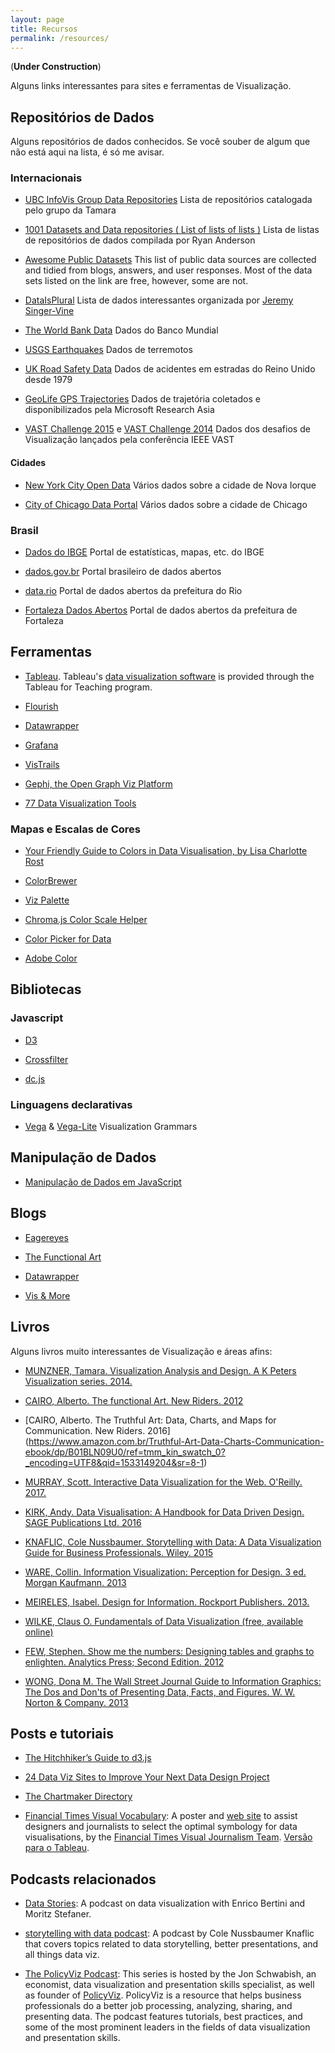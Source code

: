 ```yaml
---
layout: page
title: Recursos
permalink: /resources/
---
```


(**Under Construction**)

Alguns links interessantes para sites e ferramentas de Visualização.

## Repositórios de Dados

Alguns repositórios de dados conhecidos. Se você souber de algum que não está aqui na lista, é só me avisar.

### Internacionais

* [UBC InfoVis Group Data Repositories](http://www.cs.ubc.ca/group/infovis/resources.shtml#data-repos) Lista de repositórios catalogada pelo grupo da Tamara

* [1001 Datasets and Data repositories ( List of lists of lists )](https://dreamtolearn.com/ryan/1001_datasets) Lista de listas de repositórios de dados compilada por Ryan Anderson

* [Awesome Public Datasets](https://github.com/caesar0301/awesome-public-datasets) This list of public data sources are collected and tidied from blogs, answers, and user responses. Most of the data sets listed on the link are free, however, some are not.

* [DataIsPlural](http://tinyletter.com/data-is-plural/archive) Lista de dados interessantes organizada por [Jeremy Singer-Vine](https://twitter.com/jsvine)

* [The World Bank Data](http://data.worldbank.org/) Dados do Banco Mundial

* [USGS Earthquakes](http://earthquake.usgs.gov/data/) Dados de terremotos

* [UK Road Safety Data](https://data.gov.uk/dataset/road-accidents-safety-data) Dados de acidentes em estradas do Reino Unido desde 1979

* [GeoLife GPS Trajectories](http://research.microsoft.com/en-us/downloads/b16d359d-d164-469e-9fd4-daa38f2b2e13/) Dados de trajetória coletados e disponibilizados pela Microsoft Research Asia

* [VAST Challenge 2015](http://vacommunity.org/VAST+Challenge+2015) e [VAST Challenge 2014](http://www.vacommunity.org/VAST+Challenge+2014) Dados dos desafios de Visualização lançados pela conferência IEEE VAST

#### Cidades

* [New York City Open Data](https://nycopendata.socrata.com/) Vários dados sobre a cidade de Nova Iorque

* [City of Chicago Data Portal](https://data.cityofchicago.org/) Vários dados sobre a cidade de Chicago


### Brasil

* [Dados do IBGE](http://downloads.ibge.gov.br/) Portal de estatísticas, mapas, etc. do IBGE

* [dados.gov.br](http://dados.gov.br/) Portal brasileiro de dados abertos

* [data.rio](http://data.rio/) Portal de dados abertos da prefeitura do Rio

* [Fortaleza Dados Abertos](http://dados.fortaleza.ce.gov.br/portal/) Portal de dados abertos da prefeitura de Fortaleza


## Ferramentas

* [Tableau](http://www.tableau.com/data-visualization-software). Tableau's [data visualization software](http://www.tableau.com/data-visualization-software) is provided through the Tableau for Teaching program.

* [Flourish](https://flourish.studio/)

* [Datawrapper](https://www.datawrapper.de/)  

* [Grafana](https://grafana.com/)

* [VisTrails](http://vistrails.org)

* [Gephi, the Open Graph Viz Platform](https://gephi.org/)

* [77 Data Visualization Tools](https://dreamtolearn.com/node/1TBRG989LJDJ7ZPIXQOHCJ2TH/BLL2EGC85ZWP05JYL1WTUK49J)


### Mapas e Escalas de Cores

* [Your Friendly Guide to Colors in Data Visualisation, by Lisa Charlotte Rost](http://lisacharlotterost.github.io/2016/04/22/Colors-for-DataVis/)

* [ColorBrewer](http://colorbrewer2.org/)

* [Viz Palette](http://projects.susielu.com/viz-palette)

* [Chroma.js Color Scale Helper](http://gka.github.io/palettes/)

* [Color Picker for Data](http://tristen.ca/hcl-picker/#/hlc/6/1.05/CAF270/453B52)

* [Adobe Color](https://color.adobe.com/)

## Bibliotecas

### Javascript

* [D3](https://d3js.org/)

* [Crossfilter](http://crossfilter.github.io/crossfilter/)

* [dc.js](https://dc-js.github.io/dc.js/)

### Linguagens declarativas

* [Vega](https://vega.github.io/vega) & [Vega-Lite](https://vega.github.io/vega-lite) Visualization Grammars


## Manipulação de Dados

* [Manipulação de Dados em JavaScript](http://learnjsdata.com/)


## Blogs

* [Eagereyes](https://eagereyes.org/)

* [The Functional Art](http://www.thefunctionalart.com/)

* [Datawrapper](https://blog.datawrapper.de/)

* [Vis & More](https://tamaramunzner.wordpress.com/)

## Livros ##
Alguns livros muito interessantes de Visualização e áreas afins:

* [MUNZNER, Tamara. Visualization Analysis and Design. A K Peters Visualization series. 2014.](https://www.amazon.com.br/Visualization-Analysis-Design-AK-Peters-ebook/dp/B00OGLE3XE/ref=sr_1_5?ie=UTF8&qid=1458475824&sr=8-5&keywords=munzner)

* [CAIRO, Alberto. The functional Art. New Riders. 2012](https://www.amazon.com.br/Functional-Art-introduction-information-visualization-ebook/dp/B0091SXDOM/ref=sr_1_1?ie=UTF8&qid=1461176116&sr=8-1&keywords=the+functional+art)

* [CAIRO, Alberto. The Truthful Art: Data, Charts, and Maps for Communication. New Riders. 2016] (https://www.amazon.com.br/Truthful-Art-Data-Charts-Communication-ebook/dp/B01BLN09U0/ref=tmm_kin_swatch_0?_encoding=UTF8&qid=1533149204&sr=8-1)

* [MURRAY, Scott. Interactive Data Visualization for the Web. O'Reilly. 2017.](https://www.amazon.com.br/Interactive-Data-Visualization-Web-Introduction-ebook/dp/B074JKZ9Z3/ref=sr_1_1?ie=UTF8&qid=1507125941&sr=8-1&keywords=interactive+data+visualization+for+the+web)

* [KIRK, Andy. Data Visualisation: A Handbook for Data Driven Design. SAGE Publications Ltd. 2016](https://www.amazon.com.br/Data-Visualisation-Handbook-Driven-Design-ebook/dp/B01G2C5VCG?__mk_pt_BR=ÅMÅŽÕÑ&keywords=andy+kirk+data+visualisation&qid=1533149302&sr=1-1-fkmrnull&ref=sr_1_fkmrnull_1)

* [KNAFLIC, Cole Nussbaumer. Storytelling with Data: A Data Visualization Guide for Business Professionals. Wiley. 2015](https://www.amazon.com.br/Storytelling-Data-Visualization-Business-Professionals-ebook/dp/B016DHQSM2?__mk_pt_BR=ÅMÅŽÕÑ&keywords=Cole+storytelling+with+data&qid=1533149374&sr=1-1-catcorr&ref=sr_1_1)

* [WARE, Collin. Information Visualization: Perception for Design. 3 ed. Morgan Kaufmann. 2013](https://www.amazon.com.br/Information-Visualization-Perception-Interactive-Technologies-ebook/dp/B0083JCI3W/ref=pd_sim_351_17?ie=UTF8&refRID=9VN494HC1KPJGYM4XK3G)

* [MEIRELES, Isabel. Design for Information. Rockport Publishers. 2013.](http://www.amazon.com/Design-Information-Introduction-Histories-Visualizations/dp/1592538061/ref=sr_1_1?ie=UTF8&qid=1461180011&sr=8-1&keywords=design+for+information)

* [WILKE, Claus O. Fundamentals of Data Visualization (free, available online)](https://serialmentor.com/dataviz/index.html)

* [FEW, Stephen. Show me the numbers: Designing tables and graphs to enlighten. Analytics Press; Second Edition. 2012](https://www.amazon.com.br/Show-Me-Numbers-Designing-Enlighten/dp/0970601972?keywords=show+me+the+numbers&qid=1533151222&sr=1-1&ref=sr_1_1)

* [WONG, Dona M. The Wall Street Journal Guide to Information Graphics: The Dos and Don'ts of Presenting Data, Facts, and Figures. W. W. Norton & Company. 2013](https://www.amazon.com.br/Street-Journal-Guide-Information-Graphics/dp/0393347281/ref=pd_sbs_14_5?_encoding=UTF8&pd_rd_i=0393347281&pd_rd_r=f3c0f042-95bf-11e8-8796-e9051bf0b399&pd_rd_w=rPDMY&pd_rd_wg=kVTrM&pf_rd_i=desktop-dp-sims&pf_rd_m=A1ZZFT5FULY4LN&pf_rd_p=9027860271305903419&pf_rd_r=YSFHMF5GHDX5VWPNQ9GN&pf_rd_s=desktop-dp-sims&pf_rd_t=40701&psc=1&refRID=YSFHMF5GHDX5VWPNQ9GN)

## Posts e tutoriais

* [The Hitchhiker’s Guide to d3.js](https://medium.com/@enjalot/the-hitchhikers-guide-to-d3-js-a8552174733a)

* [24 Data Viz Sites to Improve Your Next Data Design Project](https://uxplanet.org/21-data-visualization-links-e9c33f845b4c)

* [The Chartmaker Directory](http://chartmaker.visualisingdata.com/)

* [Financial Times Visual Vocabulary](https://github.com/ft-interactive/chart-doctor/tree/master/visual-vocabulary): A poster and [web site](http://ft-interactive.github.io/visual-vocabulary/) to assist designers and journalists to select the optimal symbology for data visualisations, by the [Financial Times Visual Journalism Team](https://www.ft.com/visual-journalism). [Versão para o Tableau](http://www.vizwiz.com/2018/07/visual-vocabulary.html).


## Podcasts relacionados

* [Data Stories](http://datastori.es/): A podcast on data visualization with Enrico Bertini and Moritz Stefaner.

* [storytelling with data podcast](http://www.storytellingwithdata.com/podcast/): A podcast by Cole Nussbaumer Knaflic that covers topics related to data storytelling, better presentations, and all things data viz.

* [The PolicyViz Podcast](https://policyviz.com/podcast/): This series is hosted by the Jon Schwabish, an economist, data visualization and presentation skills specialist, as well as founder of [PolicyViz](https://policyviz.com/). PolicyViz is a resource that helps business professionals do a better job processing, analyzing, sharing, and presenting data. The podcast features tutorials, best practices, and some of the most prominent leaders in the fields of data visualization and presentation skills.
